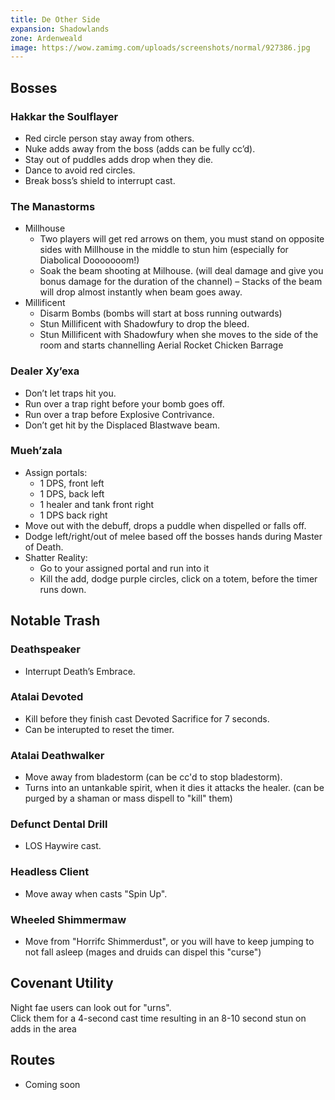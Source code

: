 ```yaml
---
title: De Other Side
expansion: Shadowlands
zone: Ardenweald
image: https://wow.zamimg.com/uploads/screenshots/normal/927386.jpg
---
```


## Bosses

### Hakkar the Soulflayer
* Red circle person stay away from others.
* Nuke adds away from the boss (adds can be fully cc’d).
* Stay out of puddles adds drop when they die.
* Dance to avoid red circles.
* Break boss’s shield to interrupt cast.

### The Manastorms
* Millhouse 
  * Two players will get red arrows on them, you must stand on opposite sides with Millhouse in the middle to stun him (especially for <a data-wowhead="spell=320142">Diabolical Dooooooom!</a>)
  * Soak the beam shooting at Milhouse. (will deal damage and give you bonus damage for the duration of the channel) – Stacks of the beam will drop almost instantly when beam goes away. 
* Millificent
  * Disarm Bombs (bombs will start at boss running outwards)
  * Stun Millificent with Shadowfury to drop the bleed.
  * Stun Millificent with Shadowfury when she moves to the side of the room and starts channelling <a data-wowhead="spell=321061">Aerial Rocket Chicken Barrage</a>

### Dealer Xy’exa
* Don’t let traps hit you.
* Run over a trap right before your bomb goes off.
* Run over a trap before <a data-wowhead="spell=320232">Explosive Contrivance</a>.
* Don’t get hit by the <a data-wowhead="spell=324090">Displaced Blastwave</a> beam.

### Mueh’zala
* Assign portals:
  * 1 DPS, front left
  * 1 DPS, back left
  * 1 healer and tank front right
  * 1 DPS back right
* Move out with the debuff, drops a puddle when dispelled or falls off.
* Dodge left/right/out of melee based off the bosses hands during <a data-wowhead="spell=325258">Master of Death</a>.
* <a data-wowhead="spell=326171">Shatter Reality</a>:
  * Go to your assigned portal and run into it
  * Kill the add, dodge purple circles, click on a totem, before the timer runs down.

## Notable Trash

### Deathspeaker
  * Interrupt <a data-wowhead="spell=333875">Death’s Embrace</a>.

### Atalai Devoted
  * Kill before they finish cast <a data-wowhead="spell=332329">Devoted Sacrifice</a> for 7 seconds.
  * Can be interupted to reset the timer.

### Atalai Deathwalker
  * Move away from bladestorm (can be cc'd to stop bladestorm). 
  * Turns into an untankable spirit, when it dies it attacks the healer. (can be purged by a shaman or mass dispell to "kill" them)

### Defunct Dental Drill
  * LOS Haywire cast.

### Headless Client
  * Move away when casts "Spin Up".

### Wheeled Shimmermaw
  * Move from "Horrifc Shimmerdust", or you will have to keep jumping to not fall asleep (mages and druids can dispel this "curse")

## Covenant Utility

Night fae users can look out for "urns".  
Click them for a 4-second cast time resulting in an 8-10 second stun on adds in the area

## Routes

* Coming soon
